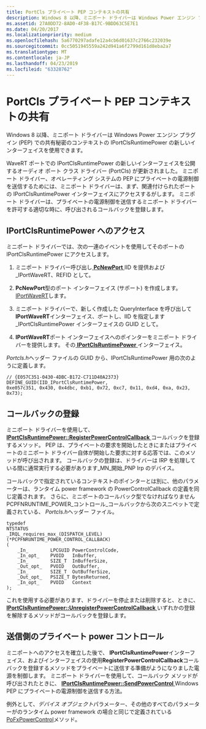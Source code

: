 ```yaml
---
title: PortCls プライベート PEP コンテキストの共有
description: Windows 8 以降、ミニポート ドライバーは Windows Power エンジン プラグイン (PEP) での共有秘密のコンテキストの IPortClsRuntimePower の新しいインターフェイスを使用できます。
ms.assetid: 27A0DD72-8AD0-4F38-B17C-9BDD63C5E7E1
ms.date: 04/20/2017
ms.localizationpriority: medium
ms.openlocfilehash: 5a6770297adafe12a4cb6d01637c2766c232039e
ms.sourcegitcommit: 0cc5051945559a242d941a6f2799d161d8eba2a7
ms.translationtype: MT
ms.contentlocale: ja-JP
ms.lasthandoff: 04/23/2019
ms.locfileid: "63328762"
---
```

# <a name="portcls-private-pep-context-sharing"></a>PortCls プライベート PEP コンテキストの共有


Windows 8 以降、ミニポート ドライバーは Windows Power エンジン プラグイン (PEP) での共有秘密のコンテキストの IPortClsRuntimePower の新しいインターフェイスを使用できます。

WaveRT ポートでの IPortClsRuntimePower の新しいインターフェイスを公開するオーディオ ポート クラス ドライバー (PortCls) が更新されました。 ミニポート ドライバー、オペレーティング システムの PEP にプライベートの電源制御を送信するためには、ミニポート ドライバーは、まず、関連付けられたポートの IPortClsRuntimePower インターフェイスにアクセスするがします。 ミニポート ドライバーは、プライベートの電源制御を送信するミニポート ドライバーを許可する適切な時に、呼び出されるコールバックを登録します。

## <a name="span-idaccessingiportclsruntimepowerspanspan-idaccessingiportclsruntimepowerspanspan-idaccessingiportclsruntimepowerspanaccessing-iportclsruntimepower"></a><span id="Accessing_IPortClsRuntimePower"></span><span id="accessing_iportclsruntimepower"></span><span id="ACCESSING_IPORTCLSRUNTIMEPOWER"></span>IPortClsRuntimePower へのアクセス


ミニポート ドライバーでは、次の一連のイベントを使用してそのポートの IPortClsRuntimePower にアクセスします。

1. ミニポート ドライバー呼び出し[ **PcNewPort** ](https://msdn.microsoft.com/library/windows/hardware/ff537715) IID を提供および\_IPortWaveRT、REFID として。

2. **PcNewPort**型のポート インターフェイス (サポート) を作成します。 [IPortWaveRT](https://msdn.microsoft.com/library/windows/hardware/ff536920)します。

3. ミニポート ドライバーで、新しく作成した QueryInterface を呼び出して**IPortWaveRT**インターフェイス、ポートし、IID を指定します\_IPortClsRuntimePower インターフェイスの GUID として。

4. **IPortWaveRT**ポート インターフェイスへのポインターをミニポート ドライバーを提供します。 その[ **IPortClsRuntimePower** ](https://msdn.microsoft.com/library/windows/hardware/dn265125)インターフェイス。

*Portcls.h*ヘッダー ファイルの GUID から、IPortClsRuntimePower 用の次のように定義します。

``` syntax
// {E057C351-0430-4DBC-B172-C711D40A2373}
DEFINE_GUID(IID_IPortClsRuntimePower,
0xe057c351, 0x430, 0x4dbc, 0xb1, 0x72, 0xc7, 0x11, 0xd4, 0xa, 0x23, 0x73);
```

## <a name="span-idregisteringacallbackspanspan-idregisteringacallbackspanspan-idregisteringacallbackspanregistering-a-callback"></a><span id="Registering_a_callback"></span><span id="registering_a_callback"></span><span id="REGISTERING_A_CALLBACK"></span>コールバックの登録


ミニポート ドライバーを使用して、 [ **IPortClsRuntimePower::RegisterPowerControlCallback** ](https://msdn.microsoft.com/library/windows/hardware/dn265126)コールバックを登録するメソッド。 PEP は、プライベートの要求を開始したときにまたはプライベートのミニポート ドライバー自体が開始した要求に対する応答では、このメソッドが呼び出されます。 コールバックの登録は、ドライバーは IRP を処理している間に通常実行する必要があります\_MN\_開始\_PNP Irp のデバイス。

コールバックで指定されているコンテキストのポインターとは別に、他のパラメーターは、ランタイム power framework の PowerControlCallback の定義を同じ定義されます。 さらに、ミニポートのコールバック型でなければなりません PCPFNRUNTIME\_POWER\_コントロール\_コールバックから次のスニペットで定義されている、 *Portcls.h*ヘッダー ファイル。

```ManagedCPlusPlus
typedef
NTSTATUS
_IRQL_requires_max_(DISPATCH_LEVEL)
(*PCPFNRUNTIME_POWER_CONTROL_CALLBACK)
(
    _In_        LPCGUID PowerControlCode,
    _In_opt_    PVOID   InBuffer,
    _In_        SIZE_T  InBufferSize,
    _Out_opt_   PVOID   OutBuffer,
    _In_        SIZE_T  OutBufferSize,
    _Out_opt_   PSIZE_T BytesReturned,
    _In_opt_    PVOID   Context
);
```

これを使用する必要があります、ドライバーを停止または削除すると、ときに、 [ **IPortClsRuntimePower::UnregisterPowerControlCallback** ](https://msdn.microsoft.com/library/windows/hardware/dn265128)いずれかの登録を解除するメソッドがコールバックを登録します。

## <a name="span-idsendingprivatepowercontrolsspanspan-idsendingprivatepowercontrolsspanspan-idsendingprivatepowercontrolsspansending-private-power-controls"></a><span id="Sending_private_power_controls"></span><span id="sending_private_power_controls"></span><span id="SENDING_PRIVATE_POWER_CONTROLS"></span>送信側のプライベート power コントロール


ミニポートへのアクセスを確立した後で、 **IPortClsRuntimePower**インターフェイス、およびインターフェイスの使用**RegisterPowerControlCallback**コールバックを登録するメソッドをプライベートに送信する準備がようになりました電源を制御します。 ミニポート ドライバーを使用して、コールバック メソッドが呼び出されたときに、 [ **IPortClsRuntimePower::SendPowerControl** ](https://msdn.microsoft.com/library/windows/hardware/dn265127) Windows PEP にプライベートの電源制御を送信する方法。

例外として、*デバイス オブジェクト*パラメーター、その他のすべてのパラメーターがのランタイム power framework の場合と同じで定義されている[PoFxPowerControl](https://msdn.microsoft.com/library/windows/hardware/hh439518.aspx)メソッド。

 

 




